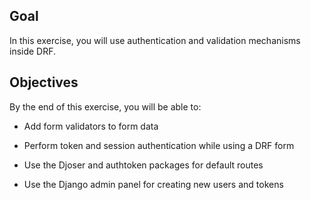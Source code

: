 ## Goal

In this exercise, you will use authentication and validation mechanisms inside DRF.

## Objectives

By the end of this exercise, you will be able to:

- Add form validators to form data

- Perform token and session authentication while using a DRF form

- Use the Djoser and authtoken packages for default routes

- Use the Django admin panel for creating new users and tokens
